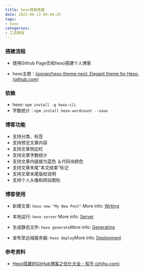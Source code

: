 ```yaml
---
title: hexo博客搭建
date: 2023-06-13 09:44:25
tags:
- hexo 
categories:
- 工具教程
---
```




### 搭建流程

- 使用Github Page页和hexo搭建个人博客

- hexo主题：[iissnan/hexo-theme-next: Elegant theme for Hexo. (github.com)](https://github.com/iissnan/hexo-theme-next)

### 依赖

- hexo: `npm install -g hexo-cli`
- 字数统计：`npm install hexo-wordcount --save` 

### 博客功能

- 支持分类、标签
- 支持预览文章内容
- 支持文章侧边栏
- 支持文章字数统计
- 支持文章内链接为蓝色 ＆代码块颜色
- 支持文章末尾“本文结束”标记
- 支持文章末尾版权说明
- 支持个人头像和网站图标



### 博客使用

- 新建文章: `hexo new "My New Post"` More info: [Writing](https://hexo.io/docs/writing.html)

- 本地运行: `hexo server` More info: [Server](https://hexo.io/docs/server.html)

- 生成静态文件: `hexo generate`More info: [Generating](https://hexo.io/docs/generating.html)

- 发布至远端服务器: `hexo deploy`More info: [Deployment](https://hexo.io/docs/one-command-deployment.html)

### 参考资料

- [Hexo搭建的GitHub博客之优化大全 - 知乎 (zhihu.com)](https://zhuanlan.zhihu.com/p/33616481)